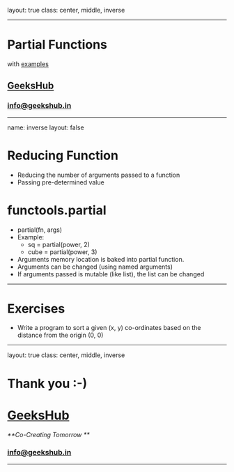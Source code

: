 layout: true
class: center, middle, inverse

---

# Partial Functions
with [examples](partial_functions.ipynb)
## [GeeksHub](http://www.geekshub.in)
### [info@geekshub.in](mailto:info@geekshub.in)

---

name: inverse
layout: false

# Reducing Function
* Reducing the number of arguments passed to a function
* Passing pre-determined value

# functools.partial
* partial(fn, args)
* Example: 
    * sq = partial(power, 2)
    * cube = partial(power, 3)
* Arguments memory location is baked into partial function.
* Arguments can be changed (using named arguments)
* If arguments passed is mutable (like list), the list can be changed

---

# Exercises

* Write a program to sort a given (x, y) co-ordinates based on the distance from the origin (0, 0)

---

layout: true
class: center, middle, inverse

# Thank you :-)

# [GeeksHub](http://www.geekshub.in)
_**Co-Creating Tomorrow **_
### [info@geekshub.in](mailto:info@geekshub.in)

---